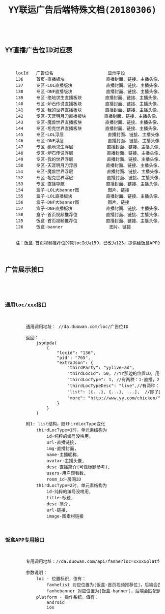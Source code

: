<pre>

<h1><center>YY联运广告后端特殊文档(20180306)</center></h1>


<h2>YY直播广告位ID对应表</h2>

    locId   广告位名                     显示字段
    136     首页-直播板块	               直播封面、链接、主播头像、直播标题、主播昵称、观看用户数
    137     专区-LOL直播版块	           直播封面、链接、主播头像、直播标题、主播昵称、观看用户数
    138     专区-DNF直播版块	           直播封面、链接、主播头像、直播标题、主播昵称、观看用户数
    139     专区-绝地求生直播板块	        直播封面、链接、主播头像、直播标题、主播昵称、观看用户数
    140     专区-炉石传说直播板块	        直播封面、链接、主播头像、直播标题、主播昵称、观看用户数
    141     专区-我的世界直播板块	        直播封面、链接、主播头像、直播标题、主播昵称、观看用户数
    142     专区-天涯明月刀直播板块	   直播封面、链接、主播头像、直播标题、主播昵称、观看用户数
    143     专区-魔兽世界直播板块	        直播封面、链接、主播头像、直播标题、主播昵称、观看用户数
    144     专区-坦克世界直播板块	        直播封面、链接、主播头像、直播标题、主播昵称、观看用户数
    145     专区-LOL浮层	             直播封面、链接、主播头像、直播标题、主播昵称、观看用户数
    146     专区-DNF浮层	             直播封面、链接、主播头像、直播标题、主播昵称、观看用户数
    147     专区-绝地求生浮层	          直播封面、链接、主播头像、直播标题、主播昵称、观看用户数
    148     专区-炉石传说浮层	          直播封面、链接、主播头像、直播标题、主播昵称、观看用户数
    149     专区-我的世界浮层	          直播封面、链接、主播头像、直播标题、主播昵称、观看用户数
    150     专区-天涯明月刀浮层	         直播封面、链接、主播头像、直播标题、主播昵称、观看用户数
    151     专区-魔兽世界浮层	          直播封面、链接、主播头像、直播标题、主播昵称、观看用户数
    152     专区-坦克世界浮层	          直播封面、链接、主播头像、直播标题、主播昵称、观看用户数
    153     专区-直播导航	               直播封面、链接、主播头像、直播标题、主播昵称、观看用户数
    154     盒子-LOL大banner图	         图片、链接
    155     盒子-LOL直播板块	           直播封面、链接、主播头像、直播标题、主播昵称、观看用户数
    156     盒子-DNF大banner图	         图片、链接
    157     盒子-DNF直播板块	           直播封面、链接、主播头像、直播标题、主播昵称、观看用户数
    158     盒子-首页视频推荐位	         直播封面、链接、主播头像、直播标题、主播昵称、观看用户数
    125     饭盒-首页视频推荐位	         直播封面、链接、主播头像、直播标题、主播昵称、观看用户数
    126     饭盒-banner	               图片、链接


    注：饭盒-首页视频推荐位的原locId为159，已改为125，提供给饭盒APP的接口为


<h2>广告展示接口</h2>

    <h3>通用loc/xxx接口</h3>

        通用调用地址： //da.duowan.com/loc/广告位ID
    
        返回：
            jsonpda(
                {
                    "locid": "136",
                    "pid": "765",
                    "extraJson": {
                        "thirdParty": "yylive-ad",
                        "thirdLocId": 50, //YY那边的位置ID，用来看的，对前端没用
                        "thirdLocType": 1, //有两种：1-直播，2-banner
                        "thirdLocTypeDesc": "live",//有两种：live，banner
                        "list": [{...}, {...}, ...],  //除了这里的list以外，所有结构不变。list结构，详见下文
                        "more": "http://www.yy.com/chicken/" //更多的链接，默认为空串
                    }
                }
            )

        附1: list结构，随thirdLocType变化
            thirdLocType=1时，单元素结构为
                id-纯粹的编号没啥用, 
                url-直播链接, 
                img-直播封面, 
                name-主播昵称, 
                avatar-主播头像, 
                desc-直播简介(可做标题参考), 
                users-用户观看数, 
                room_id-房间ID
            thirdLocType=2时，单元素结构为
                id-纯粹的编号没啥用, 
                title-标题, 
                desc-简介, 
                url-链接, 
                image-图素材链接

    <h3>饭盒APP专用接口</h3>

        专用调用地址：//da.duowan.com/api/fanhe?loc=xxxx&platform=xxx

        参数说明：
            loc - 位置标识，值有：
                fanhelist 对应位置为[饭盒-首页视频推荐位]，后端会匹配到位置ID[125]
                fanhebanner 对应位置为[饭盒-banner]，后端会匹配到位置ID[126]
            platform - 操作系统，值有：
                android
                ios

</pre>